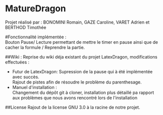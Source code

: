 # MatureDragon
Projet réalisé par : BONOMINI Romain, GAZE Caroline, VARET Adrien et BERTHOD Timothée

#Fonctionnalité implémentée :  
Bouton Pause/ Lecture permettant de mettre le timer en pause ainsi que de cacher la formule / Reprendre la partie.

##Wiki :
Reprise du wiki déja existant du projet LatexDragon, modifications effectuées :  
  - Futur de LatexDragon: 
      Supression de la pause qui à été implémentée avec succès.  
      Rajout de pistes afin de résoudre le problème du parenthesage.
  - Manuel d'installation :  
      Changement du dépôt git à cloner, installation plus détaillé pa rapport aux problèmes que nous avons rencontré lors de l'installation
      
      
      
##License
Rajout de la license GNU 3.0 à la racine de notre projet.
      
